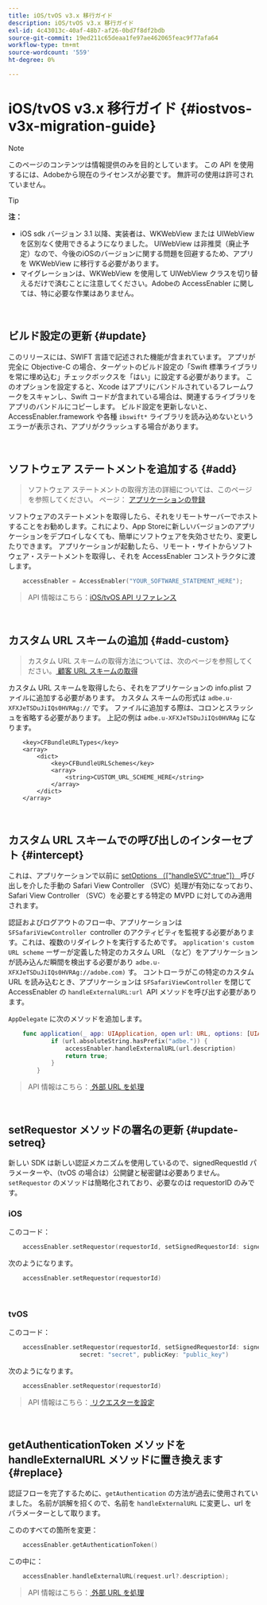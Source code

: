 ```yaml
---
title: iOS/tvOS v3.x 移行ガイド
description: iOS/tvOS v3.x 移行ガイド
exl-id: 4c43013c-40af-48b7-af26-0bd7f8df2bdb
source-git-commit: 19ed211c65deaa1fe97ae462065feac9f77afa64
workflow-type: tm+mt
source-wordcount: '559'
ht-degree: 0%

---
```


# iOS/tvOS v3.x 移行ガイド {#iostvos-v3x-migration-guide}

>[!NOTE]
>
>このページのコンテンツは情報提供のみを目的としています。 この API を使用するには、Adobeから現在のライセンスが必要です。 無許可の使用は許可されていません。

>[!TIP]
> 
> **注：**
>
> - iOS sdk バージョン 3.1 以降、実装者は、WKWebView または UIWebView を区別なく使用できるようになりました。 UIWebView は非推奨（廃止予定）なので、今後のiOSのバージョンに関する問題を回避するため、アプリを WKWebView に移行する必要があります。
> - マイグレーションは、WKWebView を使用して UIWebView クラスを切り替えるだけで済むことに注意してください。Adobeの AccessEnabler に関しては、特に必要な作業はありません。

</br>

## ビルド設定の更新 {#update}

このリリースには、SWIFT 言語で記述された機能が含まれています。 アプリが完全に Objective-C の場合、ターゲットのビルド設定の「Swift 標準ライブラリを常に埋め込む」チェックボックスを「はい」に設定する必要があります。 このオプションを設定すると、Xcode はアプリにバンドルされているフレームワークをスキャンし、Swift コードが含まれている場合は、関連するライブラリをアプリのバンドルにコピーします。 ビルド設定を更新しないと、AccessEnabler.framework や各種 `ibswift*` ライブラリを読み込めないというエラーが表示され、アプリがクラッシュする場合があります。

</br>

## ソフトウェア ステートメントを追加する {#add}

> ソフトウェア ステートメントの取得方法の詳細については、このページを参照してください。
> ページ：
> [アプリケーションの登録 ](/help/authentication/iostvos-application-registration.md)

ソフトウェアのステートメントを取得したら、それをリモートサーバーでホストすることをお勧めします。これにより、App Storeに新しいバージョンのアプリケーションをデプロイしなくても、簡単にソフトウェアを失効させたり、変更したりできます。 アプリケーションが起動したら、リモート・サイトからソフトウェア・ステートメントを取得し、それを AccessEnabler コンストラクタに渡します。

```swift
    accessEnabler = AccessEnabler("YOUR_SOFTWARE_STATEMENT_HERE");
```

> API 情報はこちら：[iOS/tvOS API リファレンス ](/help/authentication/iostvos-sdk-api-reference.md)

</br>

## カスタム URL スキームの追加 {#add-custom}

> カスタム URL スキームの取得方法については、次のページを参照してください。[ 顧客 URL スキームの取得 ](/help/authentication/iostvos-application-registration.md)

カスタム URL スキームを取得したら、それをアプリケーションの info.plist ファイルに追加する必要があります。 カスタム スキームの形式は `adbe.u-XFXJeTSDuJiIQs0HVRAg://` です。 ファイルに追加する際は、コロンとスラッシュを省略する必要があります。 上記の例は `adbe.u-XFXJeTSDuJiIQs0HVRAg` になります。

```plist
    <key>CFBundleURLTypes</key>
    <array>
        <dict>
            <key>CFBundleURLSchemes</key>
            <array>
                <string>CUSTOM_URL_SCHEME_HERE</string>
            </array>
        </dict>
    </array>
```

</br>

## カスタム URL スキームでの呼び出しのインターセプト {#intercept}

これは、アプリケーションで以前に [setOptions （\[&quot;handleSVC&quot;:true&quot;\]） ](/help/authentication/iostvos-sdk-api-reference.md) 呼び出しを介した手動の Safari View Controller （SVC）処理が有効になっており、Safari View Controller （SVC）を必要とする特定の MVPD に対してのみ適用されます。

認証およびログアウトのフロー中、アプリケーションは `SFSafariViewController `controller のアクティビティを監視する必要があります。これは、複数のリダイレクトを実行するためです。 `application's custom URL scheme` ーザーが定義した特定のカスタム URL （など）をアプリケーションが読み込んだ瞬間を検出する必要があり `adbe.u-XFXJeTSDuJiIQs0HVRAg://adobe.com)` す。 コントローラがこの特定のカスタム URL を読み込むとき、アプリケーションは `SFSafariViewController` を閉じて AccessEnabler の `handleExternalURL:url `API メソッドを呼び出す必要があります。

`AppDelegate` に次のメソッドを追加します。

```swift
    func application(_ app: UIApplication, open url: URL, options: [UIApplicationOpenURLOptionsKey: Any]) -> Bool {
            if (url.absoluteString.hasPrefix("adbe.")) {
                accessEnabler.handleExternalURL(url.description)
                return true;
            } 
        }
```

> API 情報はこちら：[ 外部 URL を処理 ](/help/authentication/iostvos-sdk-api-reference.md)

</br>

## setRequestor メソッドの署名の更新 {#update-setreq}

新しい SDK は新しい認証メカニズムを使用しているので、signedRequestId パラメーターや、（tvOS の場合は）公開鍵と秘密鍵は必要ありません。 `setRequestor` のメソッドは簡略化されており、必要なのは requestorID のみです。

### iOS

このコード：

```swift
    accessEnabler.setRequestor(requestorId, setSignedRequestorId: signedRequestorId)
```

次のようになります。

```swift
    accessEnabler.setRequestor(requestorId)
```

</br>

### tvOS

このコード：

```swift
    accessEnabler.setRequestor(requestorId, setSignedRequestorId: signedRequestorId,
                    secret: "secret", publicKey: "public_key")
```

次のようになります。

```swift
    accessEnabler.setRequestor(requestorId)
```

> API 情報はこちら：[ リクエスターを設定 ](/help/authentication/iostvos-sdk-api-reference.md)

</br>

## getAuthenticationToken メソッドを handleExternalURL メソッドに置き換えます {#replace}

認証フローを完了するために、`getAuthentication` の方法が過去に使用されていました。 名前が誤解を招くので、名前を `handleExternalURL` に変更し、url をパラメーターとして取ります。

こののすべての箇所を変更：

```swift
    accessEnabler.getAuthenticationToken()
```

この中に：

```swift
    accessEnabler.handleExternalURL(request.url?.description);
```

> API 情報はこちら：[ 外部 URL を処理 ](/help/authentication/iostvos-sdk-api-reference.md)
